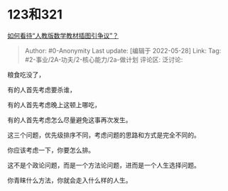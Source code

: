 # 123和321
[如何看待“人教版数学教材插图引争议”？](https://www.zhihu.com/question/534619409/answer/2505651300)

> Author: #0-Anonymity
> Last update: [编辑于 2022-05-28]
> Link:
> Tag: #2-事业/2A-功夫/2-核心能力/2a-做计划
> 评论区:
> 泛讨论:

粮食吃没了，

有的人首先考虑要杀谁，

有的人首先考虑晚上这顿上哪吃，

有的人首先考虑怎么尽量避免这事再次发生。

这三个问题，优先级排序不同，考虑问题的思路和方式是完全不同的。

你应该考虑一下，你要怎么排。

这不是个政论问题，而是一个方法论问题，进而是一个人生选择问题。

你青睐什么方法，你就会走入什么样的人生。
